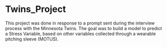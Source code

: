 # Twins_Project
This project was done in response to a prompt sent during the interview process with the Minnesota Twins.
The goal was to build a model to predict a Stress Variable, based on other variables collected through a wearable pitching sleeve (MOTUS).


